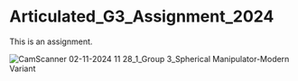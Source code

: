 # Articulated_G3_Assignment_2024
This is an assignment.

![CamScanner 02-11-2024 11 28_1_Group 3_Spherical Manipulator-Modern Variant](https://github.com/KanFudz/Articulated_G3_Assignment_2024/assets/157698593/cdb5e18f-cbe5-4ceb-8294-9a10eddde965)
